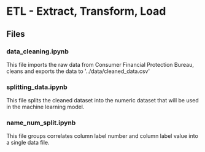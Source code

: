 # ETL - Extract, Transform, Load

## Files

### data_cleaning.ipynb

This file imports the raw data from Consumer Financial Protection Bureau, cleans and exports the data to '../data/cleaned_data.csv'

### splitting_data.ipynb

This file splits the cleaned dataset into the numeric dataset that will be used in the machine learning model. 

### name_num_split.ipynb

This file groups correlates column label number and column label value into a single data file.
